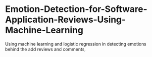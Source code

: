 # Emotion-Detection-for-Software-Application-Reviews-Using-Machine-Learning
Using machine learning and logistic regression in detecting emotions behind the add reviews and comments,
